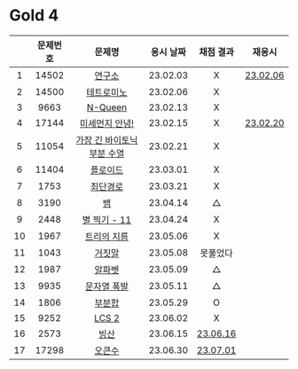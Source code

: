 # Gold 4

|     | 문제번호 |                  문제명                  | 응시 날짜 |           채점 결과           |            재응시             |
| :-: | :------: | :--------------------------------------: | :-------: | :---------------------------: | :---------------------------: |
|  1  |  14502   |           [연구소](./14502.js)           | 23.02.03  |               X               | [23.02.06](./replay/14502.js) |
|  2  |  14500   |         [테트로미노](./14500.js)         | 23.02.06  |               X               |
|  3  |   9663   |           [N-Queen](./9663.js)           | 23.02.13  |               X               |
|  4  |  17144   |       [미세먼지 안녕!](./17144.js)       | 23.02.15  |               X               | [23.02.20](./replay/17144.js) |
|  5  |  11054   | [가장 긴 바이토닉 부분 수열](./11054.js) | 23.02.21  |               X               |
|  6  |  11404   |          [플로이드](./11404.js)          | 23.03.01  |               X               |
|  7  |   1753   |          [최단경로](./1753.js)           | 23.03.21  |               X               |
|  8  |   3190   |             [뱀](./3190.js)              | 23.04.14  |               △               |
|  9  |   2448   |        [별 찍기 - 11](./2448.js)         | 23.04.24  |               X               |
| 10  |   1967   |         [트리의 지름](./1967.js)         | 23.05.06  |               X               |
| 11  |   1043   |           [거짓말](./1043.js)            | 23.05.08  |           못풀었다            |
| 12  |   1987   |           [알파벳](./1987.js)            | 23.05.09  |               △               |
| 13  |   9935   |         [문자열 폭발](./9935.js)         | 23.05.11  |               △               |
| 14  |   1806   |           [부분합](./1806.js)            | 23.05.29  |               O               |
| 15  |   9252   |            [LCS 2](./9252.js)            | 23.06.02  |               X               |
| 16  |   2573   |            [빙산](./2573.js)             | 23.06.15  | [23.06.16](./replay/2573.js)  |
| 17  |  17298   |           [오큰수](./17298.js)           | 23.06.30  | [23.07.01](./replay/17298.js) |

